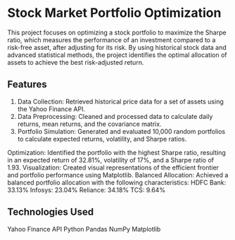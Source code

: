 # Stock Market Portfolio Optimization
This project focuses on optimizing a stock portfolio to maximize the Sharpe ratio, which measures the performance of an investment compared to a risk-free asset, after adjusting for its risk. By using historical stock data and advanced statistical methods, the project identifies the optimal allocation of assets to achieve the best risk-adjusted return.

## Features
1. Data Collection: Retrieved historical price data for a set of assets using the Yahoo Finance API.
2. Data Preprocessing: Cleaned and processed data to calculate daily returns, mean returns, and the covariance matrix.
3. Portfolio Simulation: Generated and evaluated 10,000 random portfolios to calculate expected returns, volatility, and Sharpe ratios.  


Optimization: Identified the portfolio with the highest Sharpe ratio, resulting in an expected return of 32.81%, volatility of 17%, and a Sharpe ratio of 1.93.
Visualization: Created visual representations of the efficient frontier and portfolio performance using Matplotlib.
Balanced Allocation: Achieved a balanced portfolio allocation with the following characteristics:
HDFC Bank: 33.13%
Infosys: 23.04%
Reliance: 34.18%
TCS: 9.64%

## Technologies Used
Yahoo Finance API
Python
Pandas
NumPy
Matplotlib
